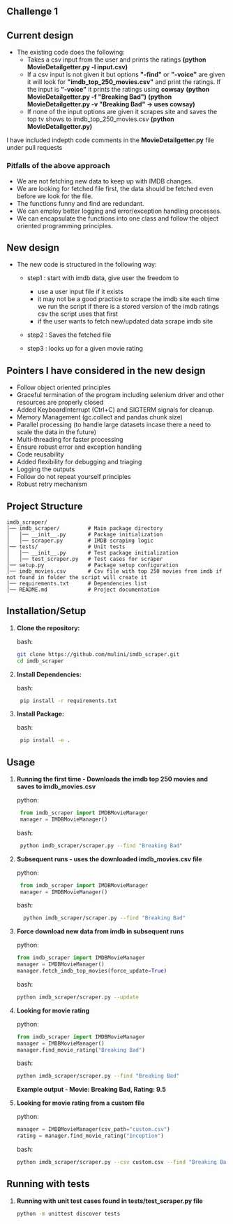 ## Challenge 1

## Current design

- The existing code does the following:
    - Takes a csv input from the user and prints the ratings **(python MovieDetailgetter.py -l input.csv)**
    - If a csv input is not given it but options **"-find"** or **"-voice"** are given it will look for **"imdb_top_250_movies.csv"** and print the ratings. If the input is **"-voice"** it prints the ratings using **cowsay** **(python MovieDetailgetter.py -f "Breaking Bad")** **(python MovieDetailgetter.py -v "Breaking Bad" -> uses cowsay)**
    - If none of the input options are given it scrapes site and saves the top tv shows to imdb_top_250_movies.csv **(python MovieDetailgetter.py)**


I have included indepth code comments in the **MovieDetailgetter.py** file under pull requests

### Pitfalls of the above approach

- We are not fetching new data to keep up with IMDB changes.
- We are looking for fetched file first, the data should be fetched even before we look for the file.
- The functions funny and find are redundant.
- We can employ better logging and error/exception handling processes.
- We can encapsulate the functions into one class and follow the object oriented programming principles.



## New design

- The new code is structured in the following way:
    - step1 : start with imdb data, give user the freedom to
      - use a user input file if it exists
      - it may not be a good practice to scrape the imdb site each time we run the script if there is a stored version of the imdb ratings csv the script uses that first
      - if the user wants to fetch new/updated data scrape imdb site
        
      
    - step2 : Saves the fetched file
    - step3 : looks up for a given movie rating
 

## Pointers I have considered in the new design

- Follow object oriented principles
- Graceful termination of the program including selenium driver and other resources are properly closed
- Added KeyboardInterrupt (Ctrl+C) and SIGTERM signals for cleanup.
- Memory Management (gc.collect and pandas chunk size)
- Parallel processing (to handle large datasets incase there a need to scale the data in the future)
- Multi-threading for faster processing
- Ensure robust error and exception handling
- Code reusability
- Added flexibility for debugging and triaging
- Logging the outputs
- Follow do not repeat yourself principles
- Robust retry mechanism


## Project Structure


```
imdb_scraper/
│── imdb_scraper/         # Main package directory
│   │── __init__.py       # Package initialization
│   │── scraper.py        # IMDB scraping logic
│── tests/                # Unit tests
│   │── __init__.py       # Test package initialization
│   │── test_scraper.py   # Test cases for scraper
│── setup.py              # Package setup configuration
│── imdb_movies.csv       # Csv file with top 250 movies from imdb if not found in folder the script will create it
│── requirements.txt      # Dependencies list
│── README.md             # Project documentation
```

## Installation/Setup

1. **Clone the repository:**

   bash:
   
   ```bash
   git clone https://github.com/mulini/imdb_scraper.git
   cd imdb_scraper
   ```
3. **Install Dependencies:**

   bash:
   
   ```bash
    pip install -r requirements.txt
    ```
5. **Install Package:**

   bash:
   
   ```bash
    pip install -e .
   ```

## Usage

1. **Running the first time - Downloads the imdb top 250 movies and saves to imdb_movies.csv**

   python:
   
   ```python
    from imdb_scraper import IMDBMovieManager
    manager = IMDBMovieManager()
   ```


   bash:

   ```bash
    python imdb_scraper/scraper.py --find "Breaking Bad"
   ```

2. **Subsequent runs - uses the downloaded imdb_movies.csv file**

   python:
   
   ```python
    from imdb_scraper import IMDBMovieManager
    manager = IMDBMovieManager()
   ```

    bash:
   
    ```bash
      python imdb_scraper/scraper.py --find "Breaking Bad"
    ```
3. **Force download new data from imdb in subsequent runs**

    python:
    ```python
    from imdb_scraper import IMDBMovieManager
    manager = IMDBMovieManager()
    manager.fetch_imdb_top_movies(force_update=True)
    ```
    bash:
   
    ```bash
    python imdb_scraper/scraper.py --update
    ```
    
5. **Looking for movie rating**

   python:
   ```python
   from imdb_scraper import IMDBMovieManager
   manager = IMDBMovieManager()
   manager.find_movie_rating("Breaking Bad")
    ```
   bash:
   
   ```bash
   python imdb_scraper/scraper.py --find "Breaking Bad"
   ```
   
   **Example output - Movie: Breaking Bad, Rating: 9.5**

7. **Looking for movie rating from a custom file**

   python:
   ```python
   manager = IMDBMovieManager(csv_path="custom.csv")
   rating = manager.find_movie_rating("Inception")
   ```
   bash:
   ```bash
   python imdb_scraper/scraper.py --csv custom.csv --find "Breaking Bad"
   ```
## Running with tests

1. **Running with unit test cases found in tests/test_scraper.py file**

   ```bash
   python -m unittest discover tests
   ```
